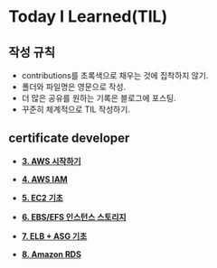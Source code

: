 # Today I Learned(TIL)

## 작성 규칙
- contributions를 초록색으로 채우는 것에 집착하지 않기.
- 폴더와 파일명은 영문으로 작성.
- 더 많은 공유를 원하는 기록은 블로그에 포스팅.
- 꾸준히 체계적으로 TIL 작성하기. 

## certificate developer

 - [**3. AWS 시작하기**](https://github.com/YeongJae0114/TIL/blob/main/AWS-Associate/AWS-Associate_3.md)

 - [**4. AWS IAM**](https://github.com/YeongJae0114/TIL/blob/main/AWS-Associate/AWS-Associate_4.md)

 - [**5. EC2 기초**](https://github.com/YeongJae0114/TIL/blob/main/AWS-Associate/AWS-Associate_5.md)

 - [**6. EBS/EFS 인스턴스 스토리지**](https://github.com/YeongJae0114/TIL/blob/main/AWS-Associate/AWS-Associate_6.md)

 - [**7. ELB + ASG 기초**](https://github.com/YeongJae0114/TIL/blob/main/AWS-Associate/AWS-Associate_7.md)

 - [**8. Amazon RDS**](https://github.com/YeongJae0114/TIL/blob/main/AWS-Associate/AWS-Associate_8.md)
